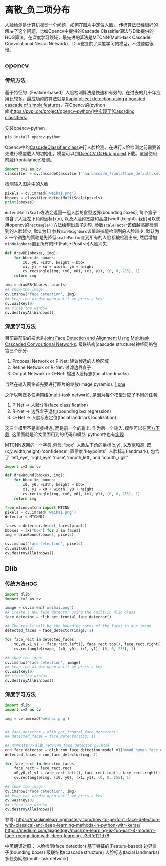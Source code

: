 # 离散_负二项分布


人脸检测是计算机视觉一个问题：如何在图片中定位人脸。
传统算法已经很好的解决了这个问题，比如Opencv中提供的Cascade Classifier算法与Dlib提供的HOG算法。在深度学习领域，最先进的算法是MTCNN(Multi-task Cascade Convolutional Neural Network)，Dlib也提供了深度学习的模型，不过速度很慢。


## opencv
### 传统方法
基于特征的（Feature-based）人脸检测算法是快速和有效的，在过去的几十年应用比较多。最成功的的算法就是[Rapid object detection using a boosted cascade of simple features](https://ieeexplore.ieee.org/document/990517)，在Opencv的(python库)[https://pypi.org/project/opencv-python/]中实现了[Cascading classifiers](https://en.wikipedia.org/wiki/Cascading_classifiers)。


安装opencv-python：
```python
pip install opencv-python
```

Opencv中的[CascadeClassifier class](https://docs.opencv.org/3.4.3/d1/de5/classcv_1_1CascadeClassifier.html)进行人脸检测。在进行人脸检测之前需要首先进行模型载入的初始化。模型可以到[OpenCV GitHub project](https://github.com/opencv/opencv/tree/master/data/haarcascades)下载。这里使用前脸(frontalaface)检测。
```python
import cv2 as cv
classifier = cv.CascadeClassifier('haarcascade_frontalface_default.xml')
```

检测输入图片中的人脸
```python
pixels = cv.imread('weihai.png')
bboxes = classifier.detectMultiScale(pixels)
print(bboxes)
```
`detectMultiScale`方法会返回一组人脸的盒型边界(bounding boxes), 每个盒子包含了人脸左下角的坐标(x,y), 以及人脸的宽度和高度(width,height). 我们可以使用opencv的`rectangle()`方法绘制出盒子边界.
参数`scaleFactor`该值越高能检测到的人脸越少, 默认为1.1
参数`minNeighbors`该值越搞能检测到的人脸越少, 默认为 3
一个调整的策略是先降低`scaleFactor`直到所有的人脸都被检测出来, 然后增加`minNeighbors`直到所有的FP(False Positive)人脸消失.



```python
def drawBB(bboxes, img):
    for bbox in bboxes:
        x0, y0, width, height = bbox
        x1, y1 = x0 + width, y0 + height
        cv.rectangle(img, (x0, y0), (x1, y1), (0, 0, 255), 1)
    return img
```

```python
img = drawBB(bboxes, pixels)
## show the image
cv.imshow('face detection', img)
## keep the window open until we press a key
cv.waitKey(0)
## close the window
cv.destroyAllWindows()
```




### 深度学习方法
目前最前沿的技术是[Joint Face Detection and Alignment Using Multitask Cascaded Convolutional Networks](https://arxiv.org/abs/1604.02878). 级联结构(cascade structure)神经网络包含三个部分:
1. Proposal Network or P-Net: 建议候选的人脸区域
2. Refine Network or R-Net: 过滤边界盒子
3. Output Network or O-Net: 输出人脸标志(facial landmarks)

当然在输入网络首先要进行图片的缩放(image pyramid).
[1.png](1.png)

之所以叫做多任务网络(multi-task network), 是因为每个模型对应了不同的任务:
1. P-Net -> 人脸分类(face classification)
2. R-Net -> 边界盒子退化(bounding box regression)
3. O-Net -> 人脸标志定位(facial landmark localization)

这三个模型不是直接相连, 而是前一个的输出, 作为后一个输入. 模型可以在[官方下载](https://github.com/kpzhang93/MTCNN_face_detection_alignment), 这里面就是论文里面用到的代码和模型. python中也有[实现](https://github.com/ipazc/mtcnn)

MTCNN返回的一个字典,包含:
'box': 人脸左下角的坐标(x,y), 以及宽和高, 既(x,y,width,height)
'confidence': 置信度
'keypoints': 人脸标志(landmark), 包含了:‘left_eye‘, ‘right_eye‘, ‘nose‘, ‘mouth_left‘, and ‘mouth_right‘


```python
import cv2 as cv

def drawBound(bboxes, img):
    for bbox in bboxes:
        x0, y0, width, height = bbox
        x1, y1 = x0 + width, y0 + height
        cv.rectangle(img, (x0, y0), (x1, y1), (0, 0, 255), 1)
    return img

from mtcnn.mtcnn import MTCNN
pixels = cv.imread('weihai.png')
detector = MTCNN()

faces = detector.detect_faces(pixels)
bboxes = [x["box"] for x in faces]
img = drawBound(bboxes, pixels)

cv.imshow('face detection', pixels)
cv.waitKey(0)
cv.destroyAllWindows()
```


## Dlib
### 传统方法HOG
```python
import dlib
import cv2 as cv

image = cv.imread('weihai.png')
## Create a HOG face detector using the built-in dlib class
face_detector = dlib.get_frontal_face_detector()

## The result will be the bounding boxes of the faces in our image.
detected_faces = face_detector(image, 1)

for face_rect in detected_faces:
    x0,y0,x1,y1 =  face_rect.left(), face_rect.top(), face_rect.right(), face_rect.bottom()
    cv.rectangle(image, (x0, y0), (x1, y1), (0, 0, 255), 1)

## show the image
cv.imshow('face detection', image)
## keep the window open until we press a key
cv.waitKey(0)
## close the window
cv.destroyAllWindows()
```

### 深度学习方法
```python
import dlib
import cv2 as cv

img = cv.imread('weihai.png')


## face_detector = dlib.get_frontal_face_detector()
## detected_faces = face_detector(img, 1)

## 参考http://dlib.net/cnn_face_detector.py.html
cnn_face_detector = dlib.cnn_face_detection_model_v1("mmod_human_face_detector.dat")
detected_faces = cnn_face_detector(img, 1)

for face_rect in detected_faces:
    face_rect = face_rect.rect
    x0,y0,x1,y1 = face_rect.left(), face_rect.top(), face_rect.right(), face_rect.bottom()
    cv.rectangle(img, (x0, y0), (x1, y1), (0, 0, 255), 1)

## show the image
cv.imshow('face detection', img)
## keep the window open until we press a key
cv.waitKey(0)
## close the window
cv.destroyAllWindows()

```



参考:
https://machinelearningmastery.com/how-to-perform-face-detection-with-classical-and-deep-learning-methods-in-python-with-keras/
https://medium.com/@ageitgey/machine-learning-is-fun-part-4-modern-face-recognition-with-deep-learning-c3cffc121d78

中英翻译对照：
人脸检测(face detection)
基于特征的(Feature-based)
边界盒子(bounding boxes)
级联结构(cascade structure)
人脸标志(facial landmarks)
多任务网络(multi-task network)